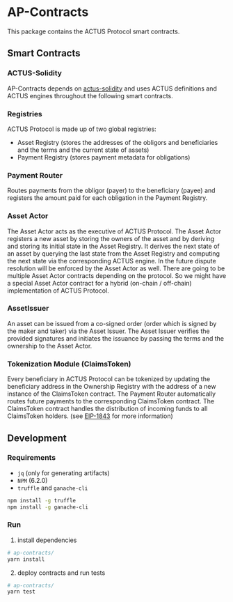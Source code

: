 # AP-Contracts

This package contains the ACTUS Protocol smart contracts.

## Smart Contracts

### ACTUS-Solidity
AP-Contracts depends on [actus-solidity](https://github.com/atpar/actus-solidity) and uses ACTUS definitions and ACTUS engines throughout the following smart contracts.

### Registries
ACTUS Protocol is made up of two global registries:
- Asset Registry (stores the addresses of the obligors and beneficiaries and the terms and the current state of assets)
- Payment Registry (stores payment metadata for obligations)

### Payment Router
Routes payments from the obligor (payer) to the beneficiary (payee) and registers the amount paid for each obligation in the Payment Registry.

### Asset Actor
The Asset Actor acts as the executive of ACTUS Protocol. The Asset Actor registers a new asset by storing the owners of the asset and by deriving and storing its initial state in the Asset Registry. 
It derives the next state of an asset by querying the last state from the Asset Registry and computing the next state via the corresponding ACTUS engine. In the future dispute resolution will be enforced by the Asset Actor as well. 
There are going to be multiple Asset Actor contracts depending on the protocol. So we might have a special Asset Actor contract for a hybrid (on-chain / off-chain) implementation of ACTUS Protocol.

### AssetIssuer
An asset can be issued from a co-signed order (order which is signed by the maker and taker) via the Asset Issuer. The Asset Issuer verifies the provided signatures and initiates the issuance by passing the terms and the ownership to the Asset Actor.

### Tokenization Module (ClaimsToken)
Every beneficiary in ACTUS Protocol can be tokenized by updating the beneficiary address in the Ownership Registry with the address of a new instance of the ClaimsToken contract. The Payment Router automatically routes future payments to the corresponding ClaimsToken contract. The ClaimsToken contract handles the distribution of incoming funds to all ClaimsToken holders. (see [EIP-1843](https://github.com/ethereum/EIPs/issues/1843) for more information)

## Development

### Requirements
- `jq` (only for generating artifacts)
- `NPM` (6.2.0)
- `truffle` and `ganache-cli`
```sh
npm install -g truffle
npm install -g ganache-cli
```

### Run
1. install dependencies
```sh
# ap-contracts/
yarn install
```

2. deploy contracts and run tests
```sh
# ap-contracts/
yarn test
```
